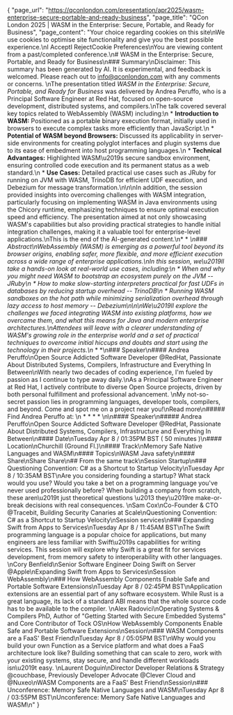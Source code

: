{
    "page_url": "https://qconlondon.com/presentation/apr2025/wasm-enterprise-secure-portable-and-ready-business",
    "page_title": "QCon London 2025 | WASM in the Enterprise: Secure, Portable, and Ready for Business",
    "page_content": "Your choice regarding cookies on this site\nWe use cookies to optimise site functionality and give you the best possible experience.\nI AcceptI RejectCookie Preferences\nYou are viewing content from a past/completed conference.\n# WASM in the Enterprise: Secure, Portable, and Ready for Business\n### Summary\nDisclaimer: This summary has been generated by AI. It is experimental, and feedback is welcomed. Please reach out to info@qconlondon.com with any comments or concerns. \nThe presentation titled _WASM in the Enterprise: Secure, Portable, and Ready for Business_ was delivered by Andrea Peruffo, who is a Principal Software Engineer at Red Hat, focused on open-source development, distributed systems, and compilers.\nThe talk covered several key topics related to WebAssembly (WASM) including:\n  * **Introduction to WASM:** Positioned as a portable binary execution format, initially used in browsers to execute complex tasks more efficiently than JavaScript.\n  * **Potential of WASM beyond Browsers:** Discussed its applicability in server-side environments for creating polyglot interfaces and plugin systems due to its ease of embedment into host programming languages.\n  * **Technical Advantages:** Highlighted WASM\u2019s secure sandbox environment, ensuring controlled code execution and its permanent status as a web standard.\n  * **Use Cases:** Detailed practical use cases such as JRuby for running on JVM with WASM, TrinoDB for efficient UDF execution, and Debezium for message transformation.\n\n\nIn addition, the session provided insights into overcoming challenges with WASM integration, particularly focusing on implementing WASM in Java environments using the Chicory runtime, emphasizing techniques to ensure optimal execution speed and efficiency. The presentation aimed at not only showcasing WASM's capabilities but also providing practical strategies to handle initial integration challenges, making it a valuable tool for enterprise-level applications.\nThis is the end of the AI-generated content.\n* * *\n### Abstract\nWebAssembly (WASM) is emerging as a powerful tool beyond its browser origins, enabling safer, more flexible, and more efficient execution across a wide range of enterprise applications.\nIn this session, we\u2019ll take a hands-on look at real-world use cases, including:\n  * When and why you might need WASM to bootstrap an ecosystem purely on the JVM -- JRuby\n  * How to make slow-starting interpreters practical for fast UDFs in databases by reducing startup overhead -- TrinoDB\n  * Running WASM sandboxes on the hot path while minimizing serialization overhead through lazy access to host memory -- Debezium\n\n\nWe\u2019ll explore the challenges we faced integrating WASM into existing platforms, how we overcame them, and what this means for Java and modern enterprise architectures.\nAttendees will leave with a clearer understanding of WASM's growing role in the enterprise world and a set of practical techniques to overcome initial hiccups and doubts and start using the technology in their projects.\n* * *\n### Speaker\n#### Andrea Peruffo\nOpen Source Addicted Software Developer @RedHat, Passionate About Distributed Systems, Compilers, Infrastructure and Everything In Between\nWith nearly two decades of coding experience, I'm fueled by passion as I continue to type away daily.\nAs a Principal Software Engineer at Red Hat, I actively contribute to diverse Open Source projects, driven by both personal fulfillment and professional advancement.  \nMy not-so-secret passion lies in programming languages, developer tools, compilers, and beyond. Come and spot me on a project near you!\nRead more\n#####  Find Andrea Peruffo at: \n  *   *   *   * \n\n#### Speaker\n##### Andrea Peruffo\nOpen Source Addicted Software Developer @RedHat, Passionate About Distributed Systems, Compilers, Infrastructure and Everything In Between\n#### Date\nTuesday Apr 8 / 01:35PM BST ( 50 minutes )\n#### Location\nChurchill (Ground Fl.)\n#### Track\nMemory Safe Native Languages and WASM\n#### Topics\nWASM Java safety\n#### Share\nShare Share\n## From the same track\nSession Startup\n### Questioning Convention: C# as a Shortcut to Startup Velocity\nTuesday Apr 8 / 10:35AM BST\nAre you considering founding a startup? What stack would you use? Would you take a bet on a programming language you've never used professionally before? When building a company from scratch, these aren\u2019t just theoretical questions \u2013 they\u2019re make-or-break decisions with real consequences. \nSam Cox\nCo-Founder & CTO @Tracebit, Building Security Canaries at Scale\nQuestioning Convention: C# as a Shortcut to Startup Velocity\nSession services\n### Expanding Swift from Apps to Services\nTuesday Apr 8 / 11:45AM BST\nThe Swift programming language is a popular choice for applications, but many engineers are less familiar with Swift\u2019s capabilities for writing services. This session will explore why Swift is a great fit for services development, from memory safety to interoperability with other languages. \nCory Benfield\nSenior Software Engineer Doing Swift on Server @Apple\nExpanding Swift from Apps to Services\nSession WebAssembly\n### How WebAssembly Components Enable Safe and Portable Software Extensions\nTuesday Apr 8 / 02:45PM BST\nApplication extensions are an essential part of any software ecosystem. While Rust is a great language, its lack of a standard ABI means that the whole source code has to be available to the compiler. \nAlex Radovici\nOperating Systems & Compilers PhD, Author of \"Getting Started with Secure Embedded Systems\" and Core Contributor of Tock OS\nHow WebAssembly Components Enable Safe and Portable Software Extensions\nSession\n### WASM Components are a FaaS' Best Friend\nTuesday Apr 8 / 05:05PM BST\nWhy would you build your own Function as a Service platform and what does a FaaS architecture look like? Building something that can scale to zero, work with your existing systems, stay secure, and handle different workloads isn\u2019t easy. \nLaurent Doguin\nDirector Developer Relations & Strategy @couchbase, Previously Developer Advocate @Clever Cloud and @Nuxeo\nWASM Components are a FaaS' Best Friend\nSession\n### Unconference: Memory Safe Native Languages and WASM\nTuesday Apr 8 / 03:55PM BST\nUnconference: Memory Safe Native Languages and WASM\n"
}